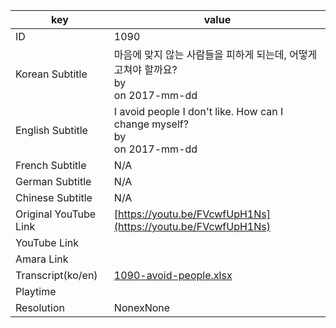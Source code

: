 |  key  |  value  |
|-------|---------|
| ID            | 1090 |
| Korean Subtitle | 마음에 맞지 않는 사람들을 피하게 되는데, 어떻게 고쳐야 할까요?<br>by <br>on 2017-mm-dd<br>|
| English Subtitle | I avoid people I don't like. How can I change myself? <br>by <br>on 2017-mm-dd<br>|
| French Subtitle | N/A |
| German Subtitle | N/A |
| Chinese Subtitle | N/A |
| Original YouTube Link  | [https://youtu.be/FVcwfUpH1Ns](https://youtu.be/FVcwfUpH1Ns) |
| YouTube Link  |  |
| Amara Link    |  |
| Transcript(ko/en) | [1090-avoid-people.xlsx](https://github.com/jungtosociety/dharma-qna/raw/master/sub/1090/1090-avoid-people.xlsx) |
| Playtime |  |
| Resolution | NonexNone|
